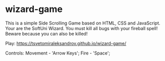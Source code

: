 # wizard-game
This is a simple Side Scrolling Game based on HTML, CSS and JavaScript.
Your are the SoftUni Wizard. You must kill all bugs with your fireball spell! Beware because you can also be killed!  

Play: https://tsvetomiraleksandrov.github.io/wizard-game/

Controls: 
Movement - 'Arrow Keys'; Fire - 'Space';
